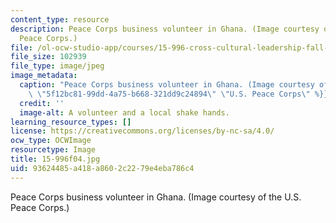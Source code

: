 ```yaml
---
content_type: resource
description: Peace Corps business volunteer in Ghana. (Image courtesy of the U.S.
  Peace Corps.)
file: /ol-ocw-studio-app/courses/15-996-cross-cultural-leadership-fall-2004/93624485a418a8602c2279e4eba786c4_15-996f04.jpg
file_size: 102939
file_type: image/jpeg
image_metadata:
  caption: "Peace Corps business volunteer in Ghana. (Image courtesy of the\_{{% resource_link\
    \ \"5f12bc81-99dd-4a75-b668-321dd9c24894\" \"U.S. Peace Corps\" %}}.)"
  credit: ''
  image-alt: A volunteer and a local shake hands.
learning_resource_types: []
license: https://creativecommons.org/licenses/by-nc-sa/4.0/
ocw_type: OCWImage
resourcetype: Image
title: 15-996f04.jpg
uid: 93624485-a418-a860-2c22-79e4eba786c4
---
```

Peace Corps business volunteer in Ghana. (Image courtesy of the U.S. Peace Corps.)